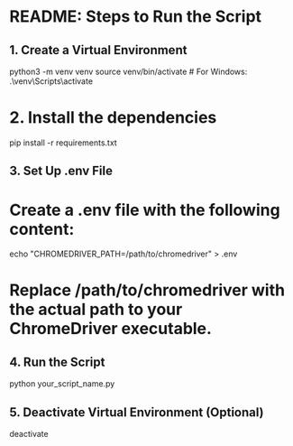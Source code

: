 # README: Steps to Run the Script

## 1. Create a Virtual Environment
python3 -m venv venv
source venv/bin/activate  # For Windows: .\venv\Scripts\activate

# 2. Install the dependencies
pip install -r requirements.txt

## 3. Set Up .env File
# Create a .env file with the following content:
echo "CHROMEDRIVER_PATH=/path/to/chromedriver" > .env
# Replace /path/to/chromedriver with the actual path to your ChromeDriver executable.

## 4. Run the Script
python your_script_name.py

## 5. Deactivate Virtual Environment (Optional)
deactivate